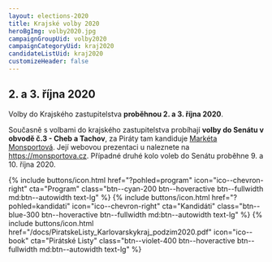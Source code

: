 ```yaml
---
layout: elections-2020
title: Krajské volby 2020
heroBgImg: volby2020.jpg
campaignGroupUid: volby2020
campaignCategoryUid: kraj2020
candidateListUid: kraj2020
customizeHeader: false
---
```


<h2 class="head-alt-md mt-64">2. a 3. října 2020</h2>

<p class="leading-snug pt-2">
Volby do Krajského zastupitelstva <b>proběhnou 2. a 3. října 2020</b>.
</p>

<p class="leading-snug">
Současně s volbami do krajského zastupitelstva probíhají <b>volby do Senátu v obvodě č.3 - Cheb a Tachov</b>, za Piráty tam kandiduje <a href="/lide/marketa-monsportova">Markéta Monsportová</a>. Její webovou prezentaci u naleznete na <a href="https://monsportova.cz" target="_blank">https://monsportova.cz</a>. Případné druhé kolo voleb do Senátu proběhne 9. a 10. října 2020.
</p>

<div class="mt-24 md:mt-36 space-y-4">
  {% include buttons/icon.html href="?pohled=program" icon="ico--chevron-right" cta="Program" class="btn--cyan-200 btn--hoveractive btn--fullwidth md:btn--autowidth text-lg" %}
  {% include buttons/icon.html href="?pohled=kandidati" icon="ico--chevron-right" cta="Kandidáti" class="btn--blue-300 btn--hoveractive btn--fullwidth md:btn--autowidth text-lg" %}
  {% include buttons/icon.html href="/docs/PiratskeListy_Karlovarskykraj_podzim2020.pdf" icon="ico--book" cta="Pirátské Listy" class="btn--violet-400 btn--hoveractive btn--fullwidth md:btn--autowidth text-lg" %}
</div>

